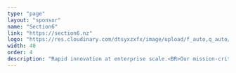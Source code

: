 ```yaml
---
type: "page"
layout: "sponsor"
name: "Section6"
link: "https://section6.nz"
logo: "https://res.cloudinary.com/dtsyxzxfx/image/upload/f_auto,q_auto/v1581575359/2020/SECTION6_Logo_Colour_-_Large.png"
width: 40
order: 4
description: "Rapid innovation at enterprise scale.<BR>Our mission-critical enterprise solutions improve efficiencies and increase innovation potential that help your business thrive in today's ever-changing landscape."
---
```

